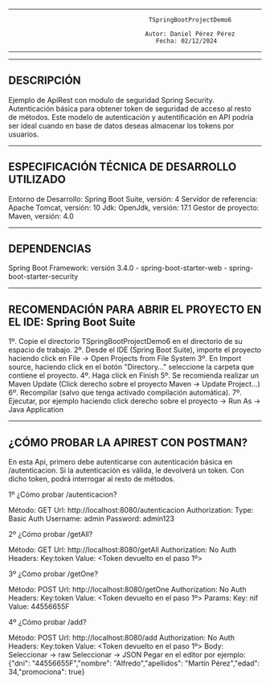 ----------------------------------------------------------------------------------------------------------------------
                                           TSpringBootProjectDemo6                                                   
                                                                                                                     
                                          Autor: Daniel Pérez Pérez                                                  
                                             Fecha: 02/12/2024                                                       
----------------------------------------------------------------------------------------------------------------------
----------------------------------------------------------------------------------------------------------------------
DESCRIPCIÓN
----------------------------------------------------------------------------------------------------------------------
Ejemplo de ApiRest con modulo de seguridad Spring Security. Autenticación básica para obtener token de seguridad de
acceso al resto de métodos. Este modelo de autenticación y autentificación en API podría ser ideal cuando en base de
datos deseas almacenar los tokens por usuarios.

----------------------------------------------------------------------------------------------------------------------
ESPECIFICACIÓN TÉCNICA DE DESARROLLO UTILIZADO
----------------------------------------------------------------------------------------------------------------------
Entorno de Desarrollo: Spring Boot Suite, versión: 4
Servidor de referencia: Apache Tomcat, versión: 10
Jdk: OpenJdk, versión: 17.1
Gestor de proyecto: Maven, versión: 4.0

----------------------------------------------------------------------------------------------------------------------
DEPENDENCIAS
----------------------------------------------------------------------------------------------------------------------
Spring Boot Framework: versión 3.4.0 
       - spring-boot-starter-web
       - spring-boot-starter-security
      
              
----------------------------------------------------------------------------------------------------------------------
RECOMENDACIÓN PARA ABRIR EL PROYECTO EN EL IDE: Spring Boot Suite
----------------------------------------------------------------------------------------------------------------------
1º. Copie el directorio TSpringBootProjectDemo6 en el directorio de su espacio de trabajo.
2º. Desde el IDE (Spring Boot Suite), importe el proyecto haciendo click en File -> Open Projects from File System 
3º. En Import source, haciendo click en el botón "Directory..." seleccione la carpeta que contiene el proyecto.
4º. Haga click en Finish
5º. Se recomienda realizar un Maven Update (Click derecho sobre el proyecto Maven -> Update Project...)
6º. Recompilar (salvo que tenga activado compilación automática).
7º. Ejecutar, por ejemplo haciendo click derecho sobre el proyecto -> Run As -> Java Application

----------------------------------------------------------------------------------------------------------------------
¿CÓMO PROBAR LA APIREST CON POSTMAN?
----------------------------------------------------------------------------------------------------------------------
En esta Api, primero debe autenticarse con autenticación básica en /autenticacion. Si la autenticación es válida, le
devolverá un token. Con dicho token, podrá interrogar al resto de métodos.

1º ¿Cómo probar /autenticacion?

Método: GET
Url: http://localhost:8080/autenticacion
Authorization: 
           Type: Basic Auth
                 Username: admin
                 Password: admin123

2º ¿Cómo probar /getAll?

Método: GET
Url: http://localhost:8080/getAll
Authorization: No Auth 
Headers:
       Key:token
       Value: <Token devuelto en el paso 1º>


3º ¿Cómo probar /getOne?

Método: POST
Url: http://localhost:8080/getOne
Authorization: No Auth
Headers:
       Key:token
       Value: <Token devuelto en el paso 1º>
Params:
     Key: nif
     Value: 44556655F

4º ¿Cómo probar /add?

Método: POST
Url: http://localhost:8080/add
Authorization: No Auth
Headers:
       Key:token
       Value: <Token devuelto en el paso 1º>
Body:
     Seleccionar -> raw
     Seleccionar -> JSON
     Pegar en el editor por ejemplo: {"dni": "44556655F","nombre": "Alfredo","apellidos": "Martín Pérez","edad": 34,"promociona": true}
